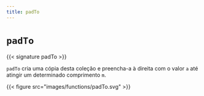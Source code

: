 ```yaml
---
title: padTo
---
```


# `padTo`

{{< signature padTo >}}

`padTo` cria uma cópia desta coleção e preencha-a à direita com o valor `a` até atingir um determinado comprimento `m`.

{{< figure src="images/functions/padTo.svg" >}}
